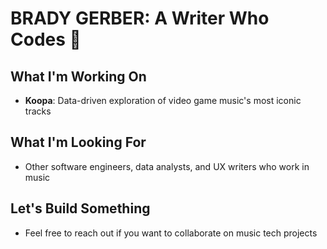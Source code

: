 # BRADY GERBER: A Writer Who Codes 👋

## What I'm Working On
- **Koopa**: Data-driven exploration of video game music's most iconic tracks

## What I'm Looking For
- Other software engineers, data analysts, and UX writers who work in music

## Let's Build Something
- Feel free to reach out if you want to collaborate on music tech projects
